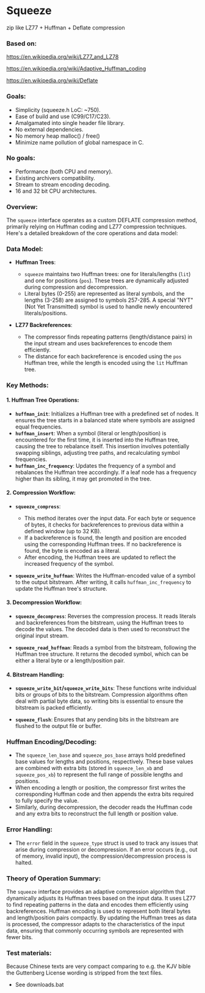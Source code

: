 # Squeeze

zip like LZ77 + Huffman + Deflate compression

### Based on:

https://en.wikipedia.org/wiki/LZ77_and_LZ78

https://en.wikipedia.org/wiki/Adaptive_Huffman_coding

https://en.wikipedia.org/wiki/Deflate

### Goals:

* Simplicity (squeeze.h LoC: ~750).
* Ease of build and use (C99/C17/C23).
* Amalgamated into single header file library.
* No external dependencies.
* No memory heap malloc() / free()
* Minimize name pollution of global namespace in C.

### No goals:

* Performance (both CPU and memory).
* Existing archivers compatibility.
* Stream to stream encoding decoding.
* 16 and 32 bit CPU architectures.

### Overview:

The `squeeze` interface operates as a custom DEFLATE compression method, 
primarily relying on Huffman coding and LZ77 compression techniques. 
Here's a detailed breakdown of the core operations and data model:

### Data Model:
- **Huffman Trees**:
  - `squeeze` maintains two Huffman trees: one for literals/lengths (`lit`)
    and one for positions (`pos`). These trees are dynamically adjusted during
    compression and decompression.
  - Literal bytes (0-255) are represented as literal symbols, and the lengths
    (3-258) are assigned to symbols 257-285. A special "NYT" (Not Yet 
    Transmitted) symbol is used to handle newly encountered literals/positions.

- **LZ77 Backreferences**:
  - The compressor finds repeating patterns (length/distance pairs) in the 
    input stream and uses backreferences to encode them efficiently.
  - The distance for each backreference is encoded using the `pos` Huffman tree, 
    while the length is encoded using the `lit` Huffman tree.

### Key Methods:

#### 1. **Huffman Tree Operations**:
  - **`huffman_init`**: Initializes a Huffman tree with a predefined
    set of nodes. It ensures the tree starts in a balanced state where
    symbols are assigned equal frequencies.
  - **`huffman_insert`**: When a symbol (literal or length/position) is
    encountered for the first time, it is inserted into the Huffman tree,
    causing the tree to rebalance itself. This insertion involves potentially
    swapping siblings, adjusting tree paths, and recalculating symbol 
    frequencies.
  - **`huffman_inc_frequency`**: Updates the frequency of a symbol and 
    rebalances the Huffman tree accordingly. If a leaf node has a frequency 
    higher than its sibling, it may get promoted in the tree.

#### 2. **Compression Workflow**:
  - **`squeeze_compress`**: 
    - This method iterates over the input data. For each byte or sequence
      of bytes, it checks for backreferences to previous data within 
      a defined window (up to 32 KB).
    - If a backreference is found, the length and position are encoded 
      using the corresponding Huffman trees. If no backreference is found, 
      the byte is encoded as a literal.
    - After encoding, the Huffman trees are updated to reflect the increased 
      frequency of the symbol.
  
  - **`squeeze_write_huffman`**: Writes the Huffman-encoded value of a symbol
    to the output bitstream. After writing, it calls `huffman_inc_frequency` 
    to update the Huffman tree's structure.

#### 3. **Decompression Workflow**:
  - **`squeeze_decompress`**: Reverses the compression process. It reads 
    literals and backreferences from the bitstream, using the Huffman trees 
    to decode the values. The decoded data is then used to reconstruct 
    the original input stream.
  
  - **`squeeze_read_huffman`**: Reads a symbol from the bitstream, 
    following the Huffman tree structure. It returns the decoded symbol, 
    which can be either a literal byte or a length/position pair.

#### 4. **Bitstream Handling**:
  - **`squeeze_write_bit`/`squeeze_write_bits`**: These functions write
    individual bits or groups of bits to the bitstream. Compression
    algorithms often deal with partial byte data, so writing bits is
    essential to ensure the bitstream is packed efficiently.
  
  - **`squeeze_flush`**: Ensures that any pending bits in the bitstream
    are flushed to the output file or buffer.

### Huffman Encoding/Decoding:
- The `squeeze_len_base` and `squeeze_pos_base` arrays hold predefined
  base values for lengths and positions, respectively. These base values
  are combined with extra bits (stored in `squeeze_len_xb` and
  `squeeze_pos_xb`) to represent the full range of possible
  lengths and positions.
- When encoding a length or position, the compressor first writes the 
  corresponding Huffman code and then appends the extra bits required 
  to fully specify the value.
- Similarly, during decompression, the decoder reads the Huffman code 
  and any extra bits to reconstruct the full length or position value.

### Error Handling:
- The `error` field in the `squeeze_type` struct is used to track any 
  issues that arise during compression or decompression. 
  If an error occurs (e.g., out of memory, invalid input), the 
  compression/decompression process is halted.

### Theory of Operation Summary:
The `squeeze` interface provides an adaptive compression algorithm 
that dynamically adjusts its Huffman trees based on the input data. 
It uses LZ77 to find repeating patterns in the data and encodes 
them efficiently using backreferences. Huffman encoding is used to 
represent both literal bytes and length/position pairs compactly. 
By updating the Huffman trees as data is processed, the compressor 
adapts to the characteristics of the input data, ensuring that 
commonly occurring symbols are represented with fewer bits.

### Test materials:

Because Chinese texts are very compact comparing to e.g. the KJV bible
the Guttenberg License wording is stripped from the text files.

* See downloads.bat
